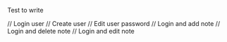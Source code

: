
Test to write


// Login user
// Create user
// Edit user password
// Login and add note
// Login and delete note
// Login and edit note
